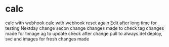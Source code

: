 # calc
calc  with webhook 
calc with webhook reset again
Edit after long time for testing
Nextday change
secon change
changes made to check tag
changes made for timage ag to update
check after change pull to always
del deploy, svc and images for fresh
changes made
